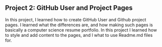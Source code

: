 <h2>Project 2: GitHub User and Project Pages</h2>

<p>In this project, I learned how to create GitHub User and Github project pages. I learned what the differences are, and how making such pages is basically a computer science resume portfolio. In this project I learned how to style and add content to the pages, and I what to use Readme.md files for.</p>
